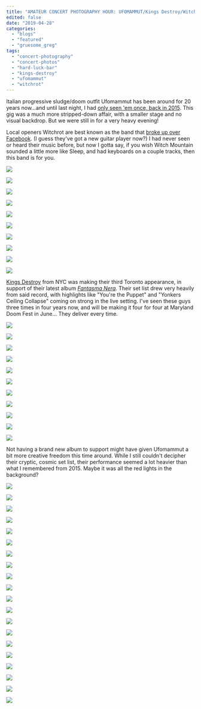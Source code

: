 ```yaml
---
title: "AMATEUR CONCERT PHOTOGRAPHY HOUR: UFOMAMMUT/Kings Destroy/Witchrot @ Hard Luck Bar, April 27, 2019"
edited: false
date: "2019-04-28"
categories:
  - "blogs"
  - "featured"
  - "gruesome_greg"
tags:
  - "concert-photography"
  - "concert-photos"
  - "hard-luck-bar"
  - "kings-destroy"
  - "ufomammut"
  - "witchrot"
---
```


Italian progressive sludge/doom outfit Ufomammut has been around for 20 years now...and until last night, I had [only seen 'em once, back in 2015](https://hellbound.ca/2015/05/amateur-concert-photography-hour-ufomammutsons-of-otisusnea-mod-club-may-16-2015/). This gig was a much more stripped-down affair, with a smaller stage and no visual backdrop. But we were still in for a very heavy evening!

Local openers Witchrot are best known as the band that [broke up over Facebook](https://www.vice.com/en_ca/article/xwj5yw/metal-band-rises-from-the-ashes-of-relationship-destruction). (I guess they've got a new guitar player now?) I had never seen or heard their music before, but now I gotta say, if you wish Witch Mountain sounded a little more like Sleep, and had keyboards on a couple tracks, then this band is for you.

[![](https://hellbound.ca/wp-content/uploads/2019/04/IMG_3436.jpg)](https://hellbound.ca/wp-content/uploads/2019/04/IMG_3436.jpg)

[![](https://hellbound.ca/wp-content/uploads/2019/04/IMG_3442.jpg)](https://hellbound.ca/wp-content/uploads/2019/04/IMG_3442.jpg)

[![](https://hellbound.ca/wp-content/uploads/2019/04/IMG_3443.jpg)](https://hellbound.ca/wp-content/uploads/2019/04/IMG_3443.jpg)

[![](https://hellbound.ca/wp-content/uploads/2019/04/IMG_3447.jpg)](https://hellbound.ca/wp-content/uploads/2019/04/IMG_3447.jpg)

[![](https://hellbound.ca/wp-content/uploads/2019/04/IMG_3448.jpg)](https://hellbound.ca/wp-content/uploads/2019/04/IMG_3448.jpg)

[![](https://hellbound.ca/wp-content/uploads/2019/04/IMG_3449-1024x768.jpg)](https://hellbound.ca/wp-content/uploads/2019/04/IMG_3449.jpg)

[![](https://hellbound.ca/wp-content/uploads/2019/04/IMG_3452-1024x768.jpg)](https://hellbound.ca/wp-content/uploads/2019/04/IMG_3452.jpg)

[![](https://hellbound.ca/wp-content/uploads/2019/04/IMG_3454-1024x768.jpg)](https://hellbound.ca/wp-content/uploads/2019/04/IMG_3454.jpg)

[![](https://hellbound.ca/wp-content/uploads/2019/04/IMG_3458.jpg)](https://hellbound.ca/wp-content/uploads/2019/04/IMG_3458.jpg)

[![](https://hellbound.ca/wp-content/uploads/2019/04/IMG_3459-1024x768.jpg)](https://hellbound.ca/wp-content/uploads/2019/04/IMG_3459.jpg)

[Kings Destroy](https://www.kingsdestroy.com/) from NYC was making their third Toronto appearance, in support of their latest album [_Fantasma Nera_](https://hellbound.ca/2019/02/kings-destroy-fantasma-nera/). Their set list drew very heavily from said record, with highlights like "You're the Puppet" and "Yonkers Ceiling Collapse" coming on strong in the live setting. I've seen these guys three times in four years now, and will be making it four for four at Maryland Doom Fest in June... They deliver every time.

[![](https://hellbound.ca/wp-content/uploads/2019/04/IMG_3462-1024x768.jpg)](https://hellbound.ca/wp-content/uploads/2019/04/IMG_3462.jpg)

[![](https://hellbound.ca/wp-content/uploads/2019/04/IMG_3464.jpg)](https://hellbound.ca/wp-content/uploads/2019/04/IMG_3464.jpg)

[![](https://hellbound.ca/wp-content/uploads/2019/04/IMG_3467-1024x768.jpg)](https://hellbound.ca/wp-content/uploads/2019/04/IMG_3467.jpg)

[![](https://hellbound.ca/wp-content/uploads/2019/04/IMG_3469-1024x768.jpg)](https://hellbound.ca/wp-content/uploads/2019/04/IMG_3469.jpg)

[![](https://hellbound.ca/wp-content/uploads/2019/04/IMG_3472.jpg)](https://hellbound.ca/wp-content/uploads/2019/04/IMG_3472.jpg)

[![](https://hellbound.ca/wp-content/uploads/2019/04/IMG_3480.jpg)](https://hellbound.ca/wp-content/uploads/2019/04/IMG_3480.jpg)

[![](https://hellbound.ca/wp-content/uploads/2019/04/IMG_3482.jpg)](https://hellbound.ca/wp-content/uploads/2019/04/IMG_3482.jpg)

[![](https://hellbound.ca/wp-content/uploads/2019/04/IMG_3487.jpg)](https://hellbound.ca/wp-content/uploads/2019/04/IMG_3487.jpg)

[![](https://hellbound.ca/wp-content/uploads/2019/04/IMG_3490.jpg)](https://hellbound.ca/wp-content/uploads/2019/04/IMG_3490.jpg)

[![](https://hellbound.ca/wp-content/uploads/2019/04/IMG_3493-1024x768.jpg)](https://hellbound.ca/wp-content/uploads/2019/04/IMG_3493.jpg)

[![](https://hellbound.ca/wp-content/uploads/2019/04/IMG_3496-1024x768.jpg)](https://hellbound.ca/wp-content/uploads/2019/04/IMG_3496.jpg)

Not having a brand new album to support might have given Ufomammut a bit more creative freedom this time around. While I still couldn't decipher their cryptic, cosmic set list, their performance seemed a lot heavier than what I remembered from 2015. Maybe it was all the red lights in the background?

[![](https://hellbound.ca/wp-content/uploads/2019/04/IMG_3500-1024x768.jpg)](https://hellbound.ca/wp-content/uploads/2019/04/IMG_3500.jpg)

[![](https://hellbound.ca/wp-content/uploads/2019/04/IMG_3502.jpg)](https://hellbound.ca/wp-content/uploads/2019/04/IMG_3502.jpg)

[![](https://hellbound.ca/wp-content/uploads/2019/04/IMG_3505.jpg)](https://hellbound.ca/wp-content/uploads/2019/04/IMG_3505.jpg)

[![](https://hellbound.ca/wp-content/uploads/2019/04/IMG_3506.jpg)](https://hellbound.ca/wp-content/uploads/2019/04/IMG_3506.jpg)

[![](https://hellbound.ca/wp-content/uploads/2019/04/IMG_3508.jpg)](https://hellbound.ca/wp-content/uploads/2019/04/IMG_3508.jpg)

[![](https://hellbound.ca/wp-content/uploads/2019/04/IMG_3512-1024x768.jpg)](https://hellbound.ca/wp-content/uploads/2019/04/IMG_3512.jpg)

[![](https://hellbound.ca/wp-content/uploads/2019/04/IMG_3516-1024x768.jpg)](https://hellbound.ca/wp-content/uploads/2019/04/IMG_3516.jpg)

[![](https://hellbound.ca/wp-content/uploads/2019/04/IMG_3524-1024x768.jpg)](https://hellbound.ca/wp-content/uploads/2019/04/IMG_3524.jpg)

[![](https://hellbound.ca/wp-content/uploads/2019/04/IMG_3526-1024x768.jpg)](https://hellbound.ca/wp-content/uploads/2019/04/IMG_3526.jpg)

[![](https://hellbound.ca/wp-content/uploads/2019/04/IMG_3528-1024x768.jpg)](https://hellbound.ca/wp-content/uploads/2019/04/IMG_3528.jpg)

[![](https://hellbound.ca/wp-content/uploads/2019/04/IMG_3533-1024x768.jpg)](https://hellbound.ca/wp-content/uploads/2019/04/IMG_3533.jpg)

[![](https://hellbound.ca/wp-content/uploads/2019/04/IMG_3536-1024x768.jpg)](https://hellbound.ca/wp-content/uploads/2019/04/IMG_3536.jpg)

[![](https://hellbound.ca/wp-content/uploads/2019/04/IMG_3539-1024x768.jpg)](https://hellbound.ca/wp-content/uploads/2019/04/IMG_3539.jpg)

[![](https://hellbound.ca/wp-content/uploads/2019/04/IMG_3541-1024x768.jpg)](https://hellbound.ca/wp-content/uploads/2019/04/IMG_3541.jpg)

[![](https://hellbound.ca/wp-content/uploads/2019/04/IMG_3543-1024x768.jpg)](https://hellbound.ca/wp-content/uploads/2019/04/IMG_3543.jpg)

[![](https://hellbound.ca/wp-content/uploads/2019/04/IMG_3546-1024x768.jpg)](https://hellbound.ca/wp-content/uploads/2019/04/IMG_3546.jpg)

[![](https://hellbound.ca/wp-content/uploads/2019/04/IMG_3549-1024x768.jpg)](https://hellbound.ca/wp-content/uploads/2019/04/IMG_3549.jpg)

[![](https://hellbound.ca/wp-content/uploads/2019/04/IMG_3551.jpg)](https://hellbound.ca/wp-content/uploads/2019/04/IMG_3551.jpg)

[![](https://hellbound.ca/wp-content/uploads/2019/04/IMG_3555.jpg)](https://hellbound.ca/wp-content/uploads/2019/04/IMG_3555.jpg)

[![](https://hellbound.ca/wp-content/uploads/2019/04/IMG_3558.jpg)](https://hellbound.ca/wp-content/uploads/2019/04/IMG_3558.jpg)
